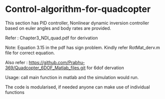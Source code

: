 # Control-algorithm-for-quadcopter

This section has PID controller, Nonlinear dynamic inversion controller based on euler angles and body rates are provided.

Refer : Chapter3_NDI_quad.pdf for derivation

Note: Equation 3.15 in the pdf has sign problem. Kindly refer RotMat_derv.m file for correct equation. 

Also refer : https://github.com/Prabhu-369/Quadcopter_6DOF_Matlab_files.git for 6dof dervation

Usage: call main function in matlab and the simulation would run.

The code is modularised, if needed anyone can make use of individual functions



